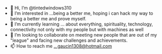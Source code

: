 - 👋 Hi, I’m @tintedwindows310
- 👀 I’m interested in ...being a better me, hoping i can hack my way to being a better me and prove myself.
- 🌱 I’m currently learning ... about everything, spirituality, technology, connectivity not only with my people but with machines as well
- 💞️ I’m looking to collaborate on meeting new people that are out of my "league" and facing new challenges and achievements.
- 📫 How to reach me ...gaucin1308@hotmail.com
<!---
tintedwindows310/tintedwindows310 is a ✨ special ✨ repository because its `README.md` (this file) appears on your GitHub profile.
You can click the Preview link to take a look at your changes.
--->
